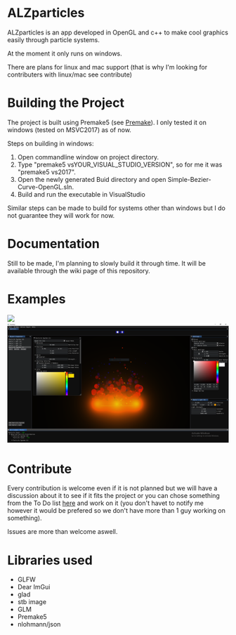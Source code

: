 # ALZparticles
ALZparticles is an app developed in OpenGL and c++ to make cool graphics easily through particle systems.

At the moment it only runs on windows.

There are plans for linux and mac support (that is why I'm looking for contributers with linux/mac see contribute)

# Building the Project
The project is built using Premake5 (see [Premake](https://github.com/premake/premake-core)). I only tested it on windows (tested on MSVC2017) as of now.

Steps on building in windows:

1. Open commandline window on project directory.
2. Type "premake5 vsYOUR_VISUAL_STUDIO_VERSION", so for me it was "premake5 vs2017".
3. Open the newly generated Buid directory and open Simple-Bezier-Curve-OpenGL.sln.
4. Build and run the executable in VisualStudio

Similar steps can be made to build for systems other than windows but I do not guarantee they will work for now. 

# Documentation
Still to be made, I'm planning to slowly build it through time. It will be available through the wiki page of this repository.

# Examples
![](github/appGIF.gif)
![](github/appScreenshot.PNG)

# Contribute
Every contribution is welcome even if it is not planned but we will have a discussion about it to see if it fits the project or you can chose something from the To Do list [here](https://github.com/AbdullrahmanAlzeidi/ALZparticles/projects) and work on it (you don't havet to notify me however it would be prefered so we don't have more than 1 guy working on something).

Issues are more than welcome aswell.

# Libraries used
* GLFW
* Dear ImGui
* glad
* stb image
* GLM
* Premake5
* nlohmann/json
